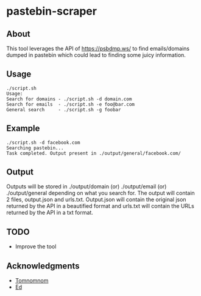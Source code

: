 # pastebin-scraper


## About
This tool leverages the API of https://psbdmp.ws/ to find emails/domains dumped in pastebin which could lead to finding some juicy information.

## Usage 

```
./script.sh 
Usage:
Search for domains - ./script.sh -d domain.com
Search for emails  - ./script.sh -e foo@bar.com
General search	   - ./script.sh -g foobar
```

## Example 

``` 
./script.sh -d facebook.com
Searching pastebin...
Task completed. Output present in ./output/general/facebook.com/
```

## Output


Outputs will be stored in ./output/domain (or) ./output/email (or) ./output/general depending on what you search for. The output will contain 2 files, output.json and urls.txt. Output.json will contain the original json returned by the API in a beautified format and urls.txt will contain the URLs returned by the API in a txt format. 


## TODO

* Improve the tool 


## Acknowledgments

* [Tomnomnom](https://twitter.com/tomnomnom)
* [Ed](https://twitter.com/edoverflow)
